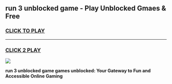 
## run 3 unblocked game - Play Unblocked Gmaes & Free
<h3>
<a href="https://premium.freeplayer.one?title=run_3_unblocked_game&ref=20F">CLICK TO PLAY</a></h3>
<hr>

<h3>
<a href="https://premium.freeplayer.one?title=run_3_unblocked_game&ref=20F">CLICK 2 PLAY</a>
  
</h3>

<a href="https://premium.freeplayer.one?title=run_3_unblocked_game&ref=20F/"><img src="https://clearcache.store/games.png"></a>


**run 3 unblocked game games unblocked: Your Gateway to Fun and Accessible Online Gaming**
